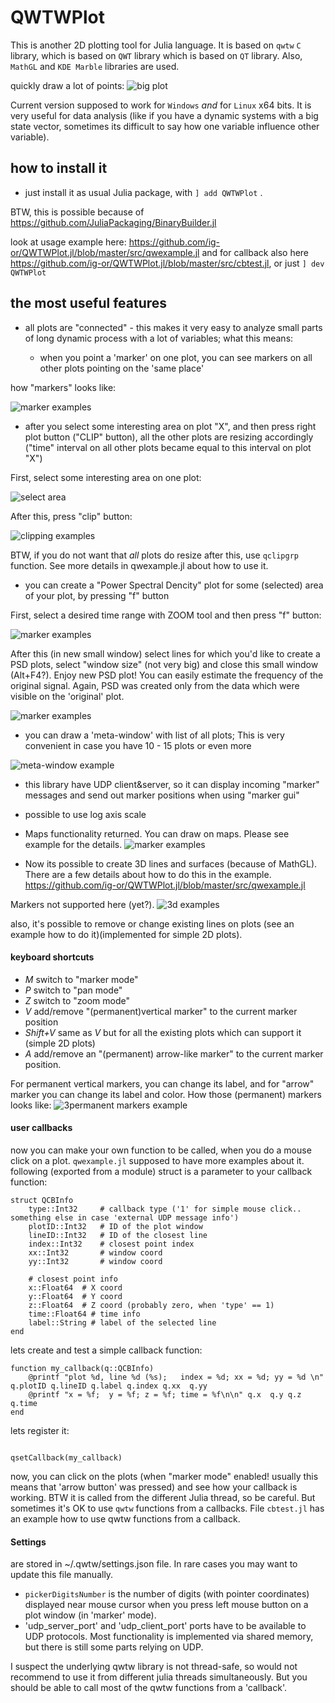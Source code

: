 # QWTWPlot
This is another 2D plotting tool for Julia language.  It is based on `qwtw` `C` library, which is based on `QWT` library which is based on `QT` library. Also, `MathGL` and `KDE Marble` libraries are used.

quickly draw a lot of points:
 ![](docs/img/logo.png "big plot")

Current version supposed to work for `Windows` _and_ for `Linux` x64 bits.
It is very useful for data analysis (like if you have a dynamic systems with a big state vector, sometimes its difficult to say how one variable influence other variable).

## how to install it

* just install it as usual Julia package, with `] add QWTWPlot` .  

BTW, this is possible because of https://github.com/JuliaPackaging/BinaryBuilder.jl

look at usage example here: https://github.com/ig-or/QWTWPlot.jl/blob/master/src/qwexample.jl   and for callback also here https://github.com/ig-or/QWTWPlot.jl/blob/master/src/cbtest.jl,
or just `] dev QWTWPlot`


## the most useful features

* all plots are "connected" - this makes it very easy to analyze small parts of long dynamic process with a lot of variables;  what this means:


  * when you point a 'marker' on one plot, you can see markers on all other plots pointing on the 'same place'

how "markers" looks like:

 ![](docs/img/marker.png "marker examples")


  * after you select some interesting area on plot "X", and then press right plot button ("CLIP" button),  all the other plots are resizing accordingly ("time" interval on all other plots became equal to this interval on plot "X")

First, select some interesting area on one plot:

 ![](docs/img/clip-1.png "select area")

After this, press "clip" button:

 ![](docs/img/clip-2.png "clipping examples")
 
 BTW, if you do not want that *all* plots do resize after this, use `qclipgrp` function. See more details in qwexample.jl about how to use it.


* you can create a "Power Spectral Dencity" plot for some  (selected) area of your plot, by pressing "f" button

First, select a desired time range with ZOOM tool and then press "f" button:

![](docs/img/psd-1.png "marker examples")

After this (in new small window) select lines for which you'd like to create a PSD plots, select "window size" (not very big) and close this small window (Alt+F4?).  Enjoy new PSD plot! You can easily estimate the frequency of the original signal. Again, PSD was created only from the data which were visible on the 'original' plot.

![](docs/img/psd-2.png "marker examples")

* you can draw a 'meta-window' with list of all plots; This is very convenient in case you have 10 - 15 plots or even more

![](docs/img/meta-window.png "meta-window example")

* this library have UDP client&server, so it can display incoming "marker" messages and send out marker positions when using "marker gui"
 * possible to use log axis scale

 * Maps functionality returned. You can draw on maps. Please see example for the details.
 ![](docs/img/map-example.png "marker examples")
 

 * Now its possible to create 3D lines and surfaces (because of MathGL).  There are a few details about how to do this in the example.    https://github.com/ig-or/QWTWPlot.jl/blob/master/src/qwexample.jl
 
 Markers not supported here (yet?).
 ![](docs/img/3d.png "3d examples")

 also,  it's possible to remove or change existing lines on plots (see an example how to do it)(implemented for simple 2D plots).

 #### keyboard shortcuts
 * _M_ switch to "marker mode"
 * _P_ switch to "pan mode"
 * _Z_ switch to "zoom mode"
 * _V_ add/remove "(permanent)vertical marker" to the current marker position
 * _Shift+V_  same as _V_ but for all the existing plots which can support it (simple 2D plots)
 * _A_  add/remove an "(permanent) arrow-like marker" to the current marker position.

 For permanent vertical markers, you can change its label, and for "arrow" marker you can change its label and color.
 How those (permanent) markers looks like:
 ![](docs/img/pm.png "3permanent markers example")

 #### user callbacks

  now you can make your own function to be called, when  you do a mouse click on a plot. `qwexample.jl` supposed to have more examples about it.
 following (exported from a module) struct is a parameter to your callback function:

```
struct QCBInfo
	type::Int32		# callback type ('1' for simple mouse click.. something else in case 'external UDP message info')
	plotID::Int32	# ID of the plot window
	lineID::Int32	# ID of the closest line
	index::Int32	# closest point index
	xx::Int32		# window coord
	yy::Int32		# window coord

	# closest point info
	x::Float64	# X coord
	y::Float64	# Y coord
	z::Float64  # Z coord (probably zero, when 'type' == 1)
	time::Float64 # time info
	label::String # label of the selected line
end
```
 lets create and test a simple callback function:
```
function my_callback(q::QCBInfo)
	@printf "plot %d, line %d (%s);   index = %d; xx = %d; yy = %d \n" q.plotID q.lineID q.label q.index q.xx  q.yy
	@printf "x = %f;  y = %f; z = %f; time = %f\n\n" q.x  q.y q.z q.time
end
```

lets register it:

```

qsetCallback(my_callback)
```

now, you can click on the plots (when "marker mode" enabled! usually this means that 'arrow button' was pressed)
 and see how your callback is working.
 BTW it is called from the different Julia thread, so be careful. But sometimes it's OK to use `qwtw` functions from a callbacks. 
 File `cbtest.jl` has an example how to use qwtw functions from a callback.


#### Settings 
are stored in ~/.qwtw/settings.json file. In rare cases you may want to update this file manually. 
 * `pickerDigitsNumber` is the number of digits (with pointer coordinates) displayed near mouse cursor when you press left mouse button on a plot window (in 'marker' mode).
 * 'udp_server_port' and 'udp_client_port' ports have to be available to UDP protocols. Most functionality is implemented via shared memory, but there is still some parts relying on UDP. 

 I suspect the underlying qwtw library is not thread-safe, so would not recommend to use it from different julia threads simultaneously. But you should be able to call most of the qwtw functions from a 'callback'.
 
